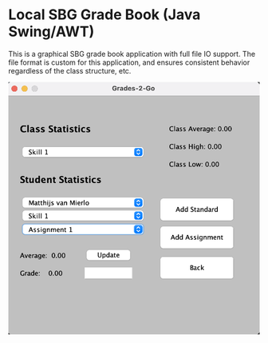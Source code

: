 # Local SBG Grade Book (Java Swing/AWT)
This is a graphical SBG grade book application with full file IO support.
The file format is custom for this application, and ensures consistent behavior
regardless of the class
structure, etc.

![](sbg-java-1.png)